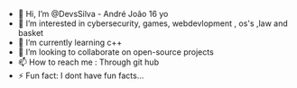 - 👋 Hi, I’m @DevsSilva - André João 16 yo
- 👀 I’m interested in cybersecurity, games, webdevlopment , os's ,law and basket
- 🌱 I’m currently learning c++ 
- 💞️ I’m looking to collaborate on open-source projects
- 📫 How to reach me : Through git hub
- ⚡ Fun fact: I dont have fun facts...

